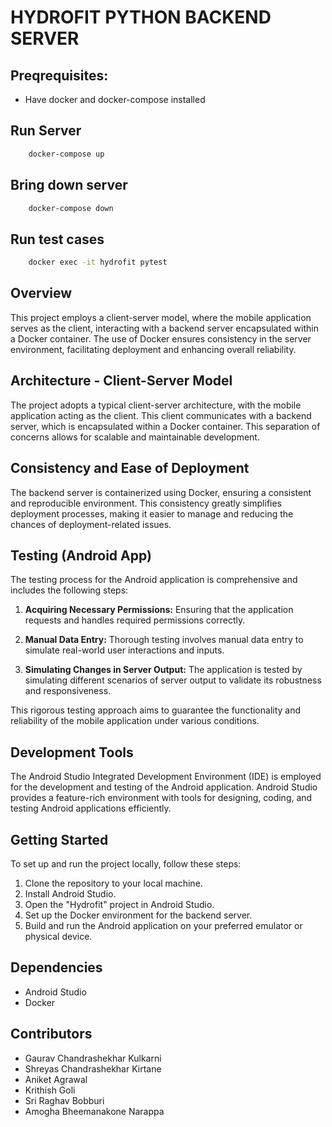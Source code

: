 # HYDROFIT PYTHON BACKEND SERVER

## Preqrequisites:
* Have docker and docker-compose installed

## Run Server
```bash
    docker-compose up
```

## Bring down server
```bash
    docker-compose down
```

## Run test cases
```bash
    docker exec -it hydrofit pytest
```

## Overview

This project employs a client-server model, where the mobile application serves as the client, interacting with a backend server encapsulated within a Docker container. The use of Docker ensures consistency in the server environment, facilitating deployment and enhancing overall reliability.

## Architecture - Client-Server Model

The project adopts a typical client-server architecture, with the mobile application acting as the client. This client communicates with a backend server, which is encapsulated within a Docker container. This separation of concerns allows for scalable and maintainable development.

## Consistency and Ease of Deployment

The backend server is containerized using Docker, ensuring a consistent and reproducible environment. This consistency greatly simplifies deployment processes, making it easier to manage and reducing the chances of deployment-related issues.

## Testing (Android App)

The testing process for the Android application is comprehensive and includes the following steps:

1. **Acquiring Necessary Permissions:** Ensuring that the application requests and handles required permissions correctly.

2. **Manual Data Entry:** Thorough testing involves manual data entry to simulate real-world user interactions and inputs.

3. **Simulating Changes in Server Output:** The application is tested by simulating different scenarios of server output to validate its robustness and responsiveness.

This rigorous testing approach aims to guarantee the functionality and reliability of the mobile application under various conditions.

## Development Tools

The Android Studio Integrated Development Environment (IDE) is employed for the development and testing of the Android application. Android Studio provides a feature-rich environment with tools for designing, coding, and testing Android applications efficiently.

## Getting Started

To set up and run the project locally, follow these steps:

1. Clone the repository to your local machine.
2. Install Android Studio.
3. Open the "Hydrofit" project in Android Studio.
4. Set up the Docker environment for the backend server.
5. Build and run the Android application on your preferred emulator or physical device.

## Dependencies

- Android Studio
- Docker

## Contributors

- Gaurav Chandrashekhar Kulkarni 
- Shreyas Chandrashekhar Kirtane
- Aniket Agrawal
- Krithish Goli
- Sri Raghav Bobburi 
- Amogha Bheemanakone Narappa
